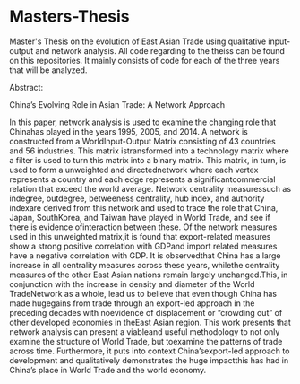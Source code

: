 # Masters-Thesis 

Master's Thesis on the evolution of East Asian Trade using qualitative input-output and network analysis.
All code regarding to the theiss can be found on this repositories. It mainly consists of code for each of the three years that will be analyzed. 

Abstract:

China’s Evolving Role in Asian Trade: A Network Approach

In this paper, network analysis is used to examine the changing role that Chinahas played in the years 1995, 2005, and 2014.  A network is constructed from a WorldInput-Output Matrix consisting of 43 countries and 56 industries.  This matrix istransformed into a technology matrix where a filter is used to turn this matrix into a binary matrix.  This matrix, in turn, is used to form a unweighted and directednetwork where each vertex represents a country and each edge represents a significantcommercial  relation  that  exceed  the  world  average.   Network  centrality  measuressuch as indegree, outdegree, betweeness centrality, hub index, and authority indexare derived from this network and used to trace the role that China, Japan, SouthKorea,  and  Taiwan  have  played  in  World  Trade,  and  see  if  there  is  evidence  ofinteraction between these.  Of the network measures used in this unweighted matrix,it is found that export-related measures show a strong positive correlation with GDPand import related measures have a negative correlation with GDP. It is observedthat China has a large increase in all centrality measures across these years, whilethe centrality measures of the other East Asian nations remain largely unchanged.This, in conjunction with the increase in density and diameter of the World TradeNetwork  as  a  whole,  lead  us  to  believe  that  even  though  China  has  made  hugegains from trade through an export-led approach in the preceding decades with noevidence  of  displacement  or  “crowding  out”  of  other  developed  economies  in  theEast Asian region.  This work presents that network analysis can present a viableand useful methodology to not only examine the structure of World Trade, but toexamine the patterns of trade across time.  Furthermore, it puts into context China’sexport-led approach to development and qualitatively demonstrates the huge impactthis has had in China’s place in World Trade and the world economy.
